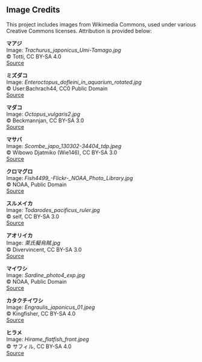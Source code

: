 ## Image Credits

This project includes images from Wikimedia Commons, used under various Creative Commons licenses. Attribution is provided below:

**マアジ**  
   Image: *Trachurus_japonicus_Umi-Tamago.jpg*  
   © Totti, CC BY-SA 4.0  
   [Source](https://commons.wikimedia.org/w/index.php?curid=66010194)

**ミズダコ**  
   Image: *Enteroctopus_dofleini_in_aquarium_rotated.jpg*  
   © User:Bachrach44, CC0 Public Domain  
   [Source](https://commons.wikimedia.org/w/index.php?curid=27656354)

**マダコ**  
   Image: *Octopus_vulgaris2.jpg*  
   © Beckmannjan, CC BY-SA 3.0  
   [Source](https://commons.wikimedia.org/w/index.php?curid=1578410)

**マサバ**  
   Image: *Scombe_japo_130302-34404_tdp.jpeg*  
   © Wibowo Djatmiko (Wie146), CC BY-SA 3.0  
   [Source](https://commons.wikimedia.org/w/index.php?curid=30688090)

**クロマグロ**  
   Image: *Fish4499_-_Flickr_-_NOAA_Photo_Library.jpg*  
   © NOAA, Public Domain  
   [Source](https://commons.wikimedia.org/w/index.php?curid=17939828)

**スルメイカ**  
   Image: *Todarodes_pacificus_ruler.jpg*  
   © self, CC BY-SA 3.0  
   [Source](https://commons.wikimedia.org/w/index.php?curid=5078649)

**アオリイカ**  
   Image: *萊氏擬烏賊.jpg*  
   © Divervincent, CC BY-SA 3.0  
   [Source](https://commons.wikimedia.org/w/index.php?curid=15967327)

**マイワシ**  
   Image: *Sardine_photo4_exp.jpg*  
   © NOAA, Public Domain  
   [Source](https://commons.wikimedia.org/w/index.php?curid=7070286)

**カタクチイワシ**  
    Image: *Engraulis_japonicus_01.jpeg*  
    © Kingfisher, CC BY-SA 4.0  
    [Source](https://commons.wikimedia.org/w/index.php?curid=34277210)

**ヒラメ**  
    Image: *Hirame_flatfish_front.jpeg*  
    © サフィル, CC BY-SA 4.0  
    [Source](https://commons.wikimedia.org/w/index.php?curid=45580662)